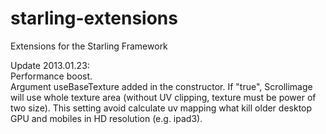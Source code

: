 starling-extensions
===================

Extensions for the Starling Framework

<p>Update 2013.01.23:<br>
Performance boost.<br>
Argument useBaseTexture added in the constructor. If "true", Scrollimage will use whole texture area (without UV clipping, texture must be power of two size). This setting avoid calculate uv mapping what kill older desktop GPU and mobiles in HD resolution (e.g. ipad3).</p>